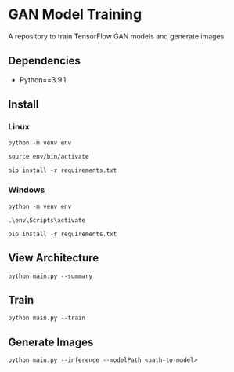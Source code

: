 # GAN Model Training

A repository to train TensorFlow GAN models and generate images.

## Dependencies

* Python==3.9.1

## Install

### Linux

```
python -m venv env

source env/bin/activate

pip install -r requirements.txt
```

### Windows

```
python -m venv env

.\env\Scripts\activate

pip install -r requirements.txt
```

## View Architecture

```
python main.py --summary
```

## Train

```
python main.py --train
```

## Generate Images

```
python main.py --inference --modelPath <path-to-model>
```
